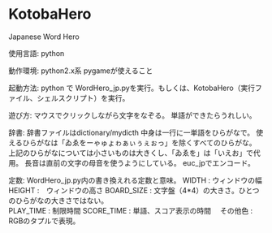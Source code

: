 KotobaHero
==========

Japanese Word Hero

使用言語:
  python

動作環境:
  python2.x系 pygameが使えること

起動方法:
  python で WordHero_jp.pyを実行。もしくは、KotobaHero（実行ファイル、シェルスクリプト）を実行。

遊び方:
  マウスでクリックしながら文字をなぞる。
  単語ができたらうれしい。


辞書:
  辞書ファイルはdictionary/mydicth
  中身は一行に一単語をひらがなで。
  使えるひらがなは「ゐゑをーゃゅょゎぁぃぅぇぉっ」を除くすべてのひらがな。
  上記のひらがなについては小さいものは大きくし、「ゐゑを」は「いえお」で代用。
  長音は直前の文字の母音を使うようにしている。
  euc_jpでエンコード。
  
  
定数:
  WordHero_jp.py内の書き換えれる定数と意味。
  WIDTH : ウィンドウの幅
  HEIGHT :　ウィンドウの高さ
  BOARD_SIZE : 文字盤（4*4）の大きさ。ひとつのひらがなの大きさではない。  
  PLAY_TIME : 制限時間
  SCORE_TIME : 単語、スコア表示の時間
　その他色 : RGBのタプルで表現。
　